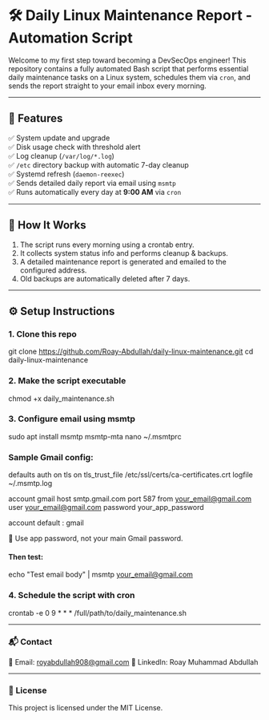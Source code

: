 # 🛠️ Daily Linux Maintenance Report - Automation Script

Welcome to my first step toward becoming a DevSecOps engineer! This repository contains a fully automated Bash script that performs essential daily maintenance tasks on a Linux system, schedules them via `cron`, and sends the report straight to your email inbox every morning.

---

## 📌 Features

✅ System update and upgrade  
✅ Disk usage check with threshold alert  
✅ Log cleanup (`/var/log/*.log`)  
✅ `/etc` directory backup with automatic 7-day cleanup  
✅ Systemd refresh (`daemon-reexec`)  
✅ Sends detailed daily report via email using `msmtp`  
✅ Runs automatically every day at **9:00 AM** via `cron`

---

## 🚀 How It Works

1. The script runs every morning using a crontab entry.
2. It collects system status info and performs cleanup & backups.
3. A detailed maintenance report is generated and emailed to the configured address.
4. Old backups are automatically deleted after 7 days.

---

## ⚙️ Setup Instructions

### 1. Clone this repo
git clone https://github.com/Roay-Abdullah/daily-linux-maintenance.git
cd daily-linux-maintenance

### 2. Make the script executable
chmod +x daily_maintenance.sh

### 3. Configure email using msmtp
sudo apt install msmtp msmtp-mta
nano ~/.msmtprc

### Sample Gmail config:

defaults
auth on
tls on
tls_trust_file /etc/ssl/certs/ca-certificates.crt
logfile ~/.msmtp.log

account gmail
host smtp.gmail.com
port 587
from your_email@gmail.com
user your_email@gmail.com
password your_app_password

account default : gmail

🔐 Use app password, not your main Gmail password.

#### Then test:
echo "Test email body" | msmtp your_email@gmail.com


### 4. Schedule the script with cron
crontab -e
0 9 * * * /full/path/to/daily_maintenance.sh


---


### 📬 Contact
📧 Email: royabdullah908@gmail.com
💼 LinkedIn: Roay Muhammad Abdullah


---


### 📄 License
This project is licensed under the MIT License.



